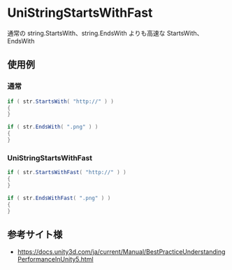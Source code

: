 # UniStringStartsWithFast

通常の string.StartsWith、string.EndsWith よりも高速な StartsWith、EndsWith

## 使用例

### 通常

```cs
if ( str.StartsWith( "http://" ) )
{
}

if ( str.EndsWith( ".png" ) )
{
}
```

### UniStringStartsWithFast

```cs
if ( str.StartsWithFast( "http://" ) )
{
}

if ( str.EndsWithFast( ".png" ) )
{
}
```

## 参考サイト様

- https://docs.unity3d.com/ja/current/Manual/BestPracticeUnderstandingPerformanceInUnity5.html  
